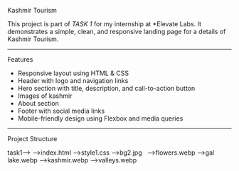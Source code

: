 Kashmir Tourism

This project is part of *TASK 1* for my internship at *Elevate Labs. It demonstrates a simple, clean, and responsive landing page for a details of Kashmir Tourism.

---

Features

-  Responsive layout using HTML & CSS
-  Header with logo and navigation links
-  Hero section with title, description, and call-to-action button
-  Images of kashmir
-  About section
-  Footer with social media links
-  Mobile-friendly design using Flexbox and media queries

---

 Project Structure

task1-->
  -->index.html
  -->style1.css
  -->bg2.jpg
  -->flowers.webp
  -->gal lake.webp
  -->kashmir.webp
  -->valleys.webp

